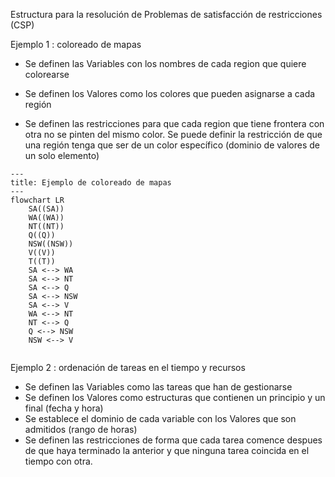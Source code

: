Estructura para la resolución de Problemas de satisfacción de restricciones (CSP)

Ejemplo 1 : coloreado de mapas

- Se definen las Variables  con los nombres de cada region que quiere colorearse

- Se definen los Valores como los colores que pueden asignarse a cada región

- Se definen las restricciones para que cada region que tiene frontera con otra no se pinten del mismo color. Se puede definir la restricción de que una región tenga que ser de un color específico (dominio de valores de un solo elemento) 

```mermaid
---
title: Ejemplo de coloreado de mapas
---
flowchart LR  
    SA((SA))
    WA((WA))
    NT((NT))
    Q((Q))
    NSW((NSW))
    V((V))
    T((T))
    SA <--> WA
    SA <--> NT
    SA <--> Q
    SA <--> NSW
    SA <--> V
    WA <--> NT
    NT <--> Q
    Q <--> NSW
    NSW <--> V
    
```

Ejemplo 2 : ordenación de tareas en el tiempo y recursos
- Se definen las Variables como las tareas que han de gestionarse
- Se definen los Valores como estructuras que contienen un principio y un final (fecha y hora)
- Se establece el dominio de cada variable con los Valores que son admitidos (rango de horas)
- Se definen las restricciones de forma que cada tarea comence despues de que haya terminado la anterior y que ninguna tarea coincida en el tiempo con otra.
  
